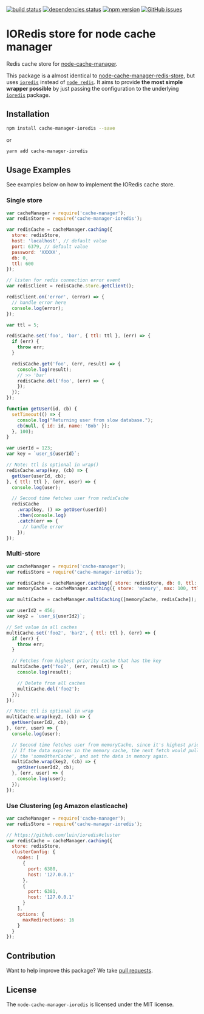 [![build status](https://travis-ci.org/dabroek/node-cache-manager-ioredis.svg?branch=master)](https://travis-ci.org/dabroek/node-cache-manager-ioredis)
[![dependencies status](https://david-dm.org/dabroek/node-cache-manager-ioredis/status.svg)](https://david-dm.org/dabroek/node-cache-manager-ioredis)
[![npm version](https://badge.fury.io/js/cache-manager-ioredis.svg)](https://badge.fury.io/js/cache-manager-ioredis)
[![GitHub issues](https://img.shields.io/github/issues/dabroek/node-cache-manager-ioredis.svg)](https://github.com/dabroek/node-cache-manager-ioredis/issues)

IORedis store for node cache manager
==================================

Redis cache store for [node-cache-manager](https://github.com/BryanDonovan/node-cache-manager). 

This package is a almost identical to [node-cache-manager-redis-store](https://github.com/dabroek/node-cache-manager-redis-store), but uses [`ioredis`](https://github.com/luin/ioredis) instead of [`node_redis`](https://github.com/NodeRedis/node_redis). It aims to provide **the most simple wrapper possible** by just passing the configuration to the underlying [`ioredis`](https://github.com/luin/ioredis) package.

Installation
------------

```sh
npm install cache-manager-ioredis --save
```
or
```sh
yarn add cache-manager-ioredis
```

Usage Examples
--------------

See examples below on how to implement the IORedis cache store.

### Single store

```js
var cacheManager = require('cache-manager');
var redisStore = require('cache-manager-ioredis');

var redisCache = cacheManager.caching({
  store: redisStore,
  host: 'localhost', // default value
  port: 6379, // default value
  password: 'XXXXX',
  db: 0,
  ttl: 600
});

// listen for redis connection error event
var redisClient = redisCache.store.getClient();

redisClient.on('error', (error) => {
  // handle error here
  console.log(error);
});

var ttl = 5;

redisCache.set('foo', 'bar', { ttl: ttl }, (err) => {
  if (err) {
    throw err;
  }

  redisCache.get('foo', (err, result) => {
    console.log(result);
    // >> 'bar'
    redisCache.del('foo', (err) => {
    });
  });
});

function getUser(id, cb) {
  setTimeout(() => {
    console.log("Returning user from slow database.");
    cb(null, { id: id, name: 'Bob' });
  }, 100);
}

var userId = 123;
var key = `user_${userId}`;

// Note: ttl is optional in wrap()
redisCache.wrap(key, (cb) => {
  getUser(userId, cb);
}, { ttl: ttl }, (err, user) => {
  console.log(user);

  // Second time fetches user from redisCache
  redisCache
    .wrap(key, () => getUser(userId))
    .then(console.log)
    .catch(err => {
      // handle error
    });
});
```

### Multi-store

```js
var cacheManager = require('cache-manager');
var redisStore = require('cache-manager-ioredis');

var redisCache = cacheManager.caching({ store: redisStore, db: 0, ttl: 600 });
var memoryCache = cacheManager.caching({ store: 'memory', max: 100, ttl: 60 });

var multiCache = cacheManager.multiCaching([memoryCache, redisCache]);

var userId2 = 456;
var key2 = `user_${userId2}`;

// Set value in all caches
multiCache.set('foo2', 'bar2', { ttl: ttl }, (err) => {
  if (err) {
    throw err;
  }

  // Fetches from highest priority cache that has the key
  multiCache.get('foo2', (err, result) => {
    console.log(result);

    // Delete from all caches
    multiCache.del('foo2');
  });
});

// Note: ttl is optional in wrap
multiCache.wrap(key2, (cb) => {
  getUser(userId2, cb);
}, (err, user) => {
  console.log(user);

  // Second time fetches user from memoryCache, since it's highest priority.
  // If the data expires in the memory cache, the next fetch would pull it from
  // the 'someOtherCache', and set the data in memory again.
  multiCache.wrap(key2, (cb) => {
    getUser(userId2, cb);
  }, (err, user) => {
    console.log(user);
  });
});
```

### Use Clustering (eg Amazon elasticache)

```javascript
var cacheManager = require('cache-manager');
var redisStore = require('cache-manager-ioredis');

// https://github.com/luin/ioredis#cluster
var redisCache = cacheManager.caching({
  store: redisStore,
  clusterConfig: {
    nodes: [
      {
        port: 6380,
        host: '127.0.0.1'
      }, 
      {
        port: 6381,
        host: '127.0.0.1'
      }
    ],
    options: {
      maxRedirections: 16
    }
  }
});
```

Contribution
------------

Want to help improve this package? We take [pull requests](https://github.com/dabroek/node-cache-manager-ioredis/pulls).


License
-------

The `node-cache-manager-ioredis` is licensed under the MIT license.